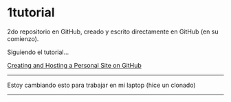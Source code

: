 # 1tutorial
2do repositorio en GitHub, creado y escrito directamente en GitHub (en su comienzo).

Siguiendo el tutorial...

[Creating and Hosting a Personal Site on GitHub](http://jmcglone.com/guides/github-pages/)

***

Estoy cambiando esto para trabajar en mi laptop (hice un clonado)

***
